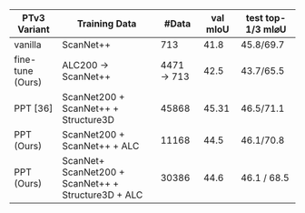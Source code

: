 | PTv3 Variant | Training Data | #Data | val mloU | test top-1/3 ml⌀U |
| --- | --- | --- | --- | --- |
| vanilla | ScanNet++ | 713 | 41.8 | 45.8/69.7 |
| fine-tune (Ours) | ALC200 → ScanNet++ | 4471 → 713 | 42.5 | 43.7/65.5 |
| PPT [36] | ScanNet200 + ScanNet++ + Structure3D | 45868 | 45.31 | 46.5/71.1 |
| PPT (Ours) | ScanNet200 + ScanNet++ + ALC | 11168 | 44.5 | 46.1/70.8 |
| PPT (Ours) | ScanNet+ ScanNet200 + ScanNet++ + Structure3D + ALC | 30386 | 44.6 | 46.1 / 68.5 |
